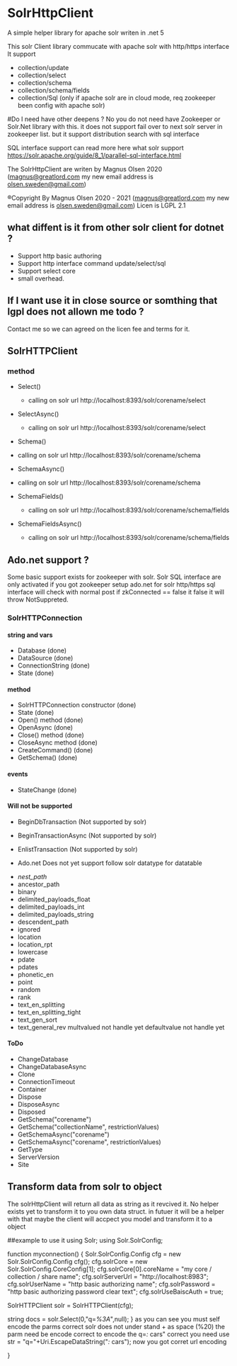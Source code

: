 # SolrHttpClient
A simple helper library for apache solr writen in .net 5 

This solr Client library commucate with apache solr with http/https interface
It support 
* collection/update
* collection/select
* collection/schema
* collection/schema/fields
* collection/Sql (only if apache solr are in cloud mode, req zookeeper been config with apache solr)

#Do I need have other deepens ?
No you do not need have Zookeeper or Solr.Net library with this.
it does not support fail over to next solr server in zookeeper list. 
but it support distribution search with sql interface 

SQL interface support can read more here what solr support
https://solr.apache.org/guide/8_1/parallel-sql-interface.html

The SolrHttpClient are writen by Magnus Olsen 2020 (magnus@greatlord.com my new email address is olsen.sweden@gmail.com)

®Copyright By Magnus Olsen 2020 - 2021 (magnus@greatlord.com my new email address is olsen.sweden@gmail.com)
Licen is LGPL 2.1

## what diffent is it from other solr client for dotnet ?
* Support http basic authoring
* Support http interface command update/select/sql
* Support select core
* small overhead.

## If I want use it in close source or somthing that lgpl does not allown me todo ?
Contact me so we can agreed on the licen fee and terms for it.

## SolrHTTPClient
### method
* Select() 
  - calling on solr url http://localhost:8393/solr/corename/select

* SelectAsync()
  - calling on solr url http://localhost:8393/solr/corename/select

* Schema()
 - calling on solr url http://localhost:8393/solr/corename/schema

* SchemaAsync()
 - calling on solr url http://localhost:8393/solr/corename/schema
 
* SchemaFields()
  - calling on solr url http://localhost:8393/solr/corename/schema/fields

* SchemaFieldsAsync()
  - calling on solr url http://localhost:8393/solr/corename/schema/fields

## Ado.net support ?
Some basic support exists for zookeeper with solr.
Solr SQL interface are only activated if you got zookeeper setup
ado.net for solr http/https sql interface will check with normal post
if zkConnected == false it false it will throw NotSuppreted. 

### SolrHTTPConnection
#### string and vars
* Database (done)
* DataSource (done)
* ConnectionString (done)
* State (done)

#### method
* SolrHTTPConnection constructor (done)
* State (done)
* Open() method (done)
* OpenAsync (done)
* Close() method (done)
* CloseAsync method (done)
* CreateCommand() (done)
* GetSchema() (done)

#### events
* StateChange (done)

#### Will not be supported
* BeginDbTransaction (Not supported by solr)
* BeginTransactionAsync (Not supported by solr)
* EnlistTransaction (Not supported by solr)

* Ado.net Does not yet support follow solr datatype for datatable
 - _nest_path_
 - ancestor_path
 - binary
 - delimited_payloads_float
 - delimited_payloads_int
 - delimited_payloads_string
 - descendent_path
 - ignored
 - location
 - location_rpt
 - lowercase
 - pdate
 - pdates
 - phonetic_en
 - point
 - random
 - rank
 - text_en_splitting
 - text_en_splitting_tight
 - text_gen_sort
 - text_general_rev
 multvalued not handle yet 
 defaultvalue not handle yet 

#### ToDo
* ChangeDatabase
* ChangeDatabaseAsync
* Clone          
* ConnectionTimeout
* Container
* Dispose
* DisposeAsync
* Disposed
* GetSchema("corename")
* GetSchema("collectionName", restrictionValues)
* GetSchemaAsync("corename")
* GetSchemaAsync("corename", restrictionValues)
* GetType          
* ServerVersion
* Site



## Transform data from solr to object 
The solrHttpClient will return all data as string as it revcived it.
No helper exists yet to transform it to you own data struct.
in futuer it will be a helper with that maybe the client will accpect you model and transform it to a object

##example to use it 
using Solr;
using Solr.SolrConfig;

function myconnection() {
  Solr.SolrConfig.Config cfg = new Solr.SolrConfig.Config cfg();
  cfg.solrCore = new Solr.SolrConfig.CoreConfig[1];
  cfg.solrCore[0].coreName = "my core / collection / share name";
  cfg.solrServerUrl = "http://localhost:8983";
  cfg.solrUserName = "http basic authorizing name";
  cfg.solrPassword = "http basic authorizing password clear text";
  cfg.solrUseBaiscAuth = true;
  
  SolrHTTPClient solr = SolrHTTPClient(cfg);
  
  string docs = solr.Select(0,"q=*%3A*",null);
 }
as you can see you must self encode the parms correct solr does not under stand + as space (%20) the parm need be encode correct
to encode the q=*:* cars" correct you need use str = "q="+Uri.EscapeDataString("*:* cars"); now you got corret url encoding 

 
   
  
  
}


